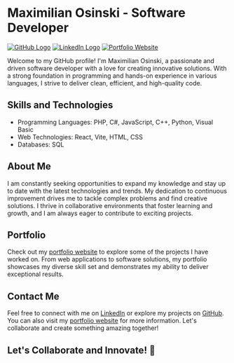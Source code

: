 # Maximilian Osinski - Software Developer

[![GitHub Logo](https://img.shields.io/badge/GitHub-maximilianosinski-black?style=flat&logo=github)](https://github.com/maximilianosinski) [![LinkedIn Logo](https://img.shields.io/badge/LinkedIn-maximilianosinski-blue?style=flat&logo=linkedin)](https://linkedin.com/in/maximilian-osinski-70b108254) [![Portfolio Website](https://img.shields.io/badge/Portfolio-maxeman.com-yellow?style=flat)](https://maxeman.com)

Welcome to my GitHub profile! I'm Maximilian Osinski, a passionate and driven software developer with a love for creating innovative solutions. With a strong foundation in programming and hands-on experience in various languages, I strive to deliver clean, efficient, and high-quality code.

## Skills and Technologies

- Programming Languages: PHP, C#, JavaScript, C++, Python, Visual Basic
- Web Technologies: React, Vite, HTML, CSS
- Databases: SQL

## About Me

I am constantly seeking opportunities to expand my knowledge and stay up to date with the latest technologies and trends. My dedication to continuous improvement drives me to tackle complex problems and find creative solutions. I thrive in collaborative environments that foster learning and growth, and I am always eager to contribute to exciting projects.

## Portfolio

Check out my [portfolio website](https://maxeman.com) to explore some of the projects I have worked on. From web applications to software solutions, my portfolio showcases my diverse skill set and demonstrates my ability to deliver exceptional results.

## Contact Me

Feel free to connect with me on [LinkedIn](https://linkedin.com/in/maximilian-osinski-70b108254) or explore my projects on [GitHub](https://github.com/maximilianosinski). You can also visit my [portfolio website](https://maxeman.com) for more information. Let's collaborate and create something amazing together!

## Let's Collaborate and Innovate! 🚀


<!---
maximilianosinski/maximilianosinski is a ✨ special ✨ repository because its `README.md` (this file) appears on your GitHub profile.
You can click the Preview link to take a look at your changes.
--->
